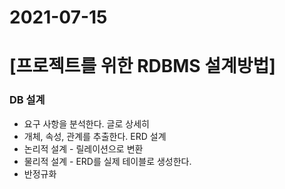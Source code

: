 # 2021-07-15

# [프로젝트를 위한 RDBMS 설계방법]

### DB 설계

- 요구 사항을 분석한다. 글로 상세히
- 개체, 속성, 관계를 추출한다. ERD 설계
- 논리적 설계 - 릴레이션으로 변환
- 물리적 설계 - ERD를 실제 테이블로 생성한다.
- 반정규화






